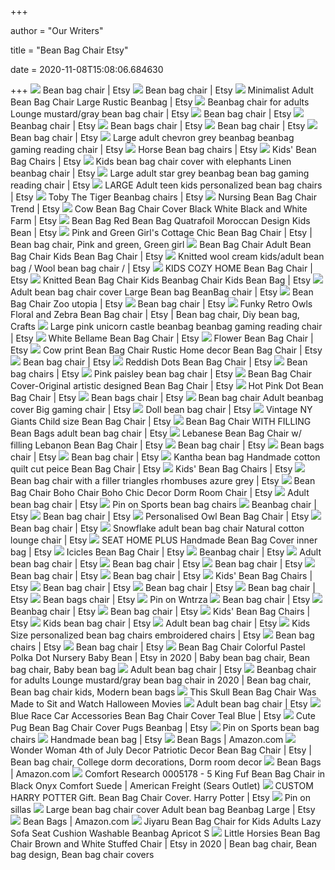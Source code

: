 +++
        
author = "Our Writers"
        
title = "Bean Bag Chair Etsy"
        
date = 2020-11-08T15:08:06.684630
        
+++
[ ![](https://i.etsystatic.com/20927306/d/il/df2090/2548850553/il_340x270.2548850553_inbz.jpg?version=0)](https://i.etsystatic.com/20927306/d/il/df2090/2548850553/il_340x270.2548850553_inbz.jpg?version=0) Bean bag chair | Etsy
[ ![](https://i.etsystatic.com/19735715/c/2002/1591/0/1197/il/8a728b/2217839171/il_340x270.2217839171_9ds0.jpg)](https://i.etsystatic.com/19735715/c/2002/1591/0/1197/il/8a728b/2217839171/il_340x270.2217839171_9ds0.jpg) Bean bag chair | Etsy
[ ![](https://i.etsystatic.com/12432338/r/il/5577dd/2060907383/il_570xN.2060907383_px6d.jpg)](https://i.etsystatic.com/12432338/r/il/5577dd/2060907383/il_570xN.2060907383_px6d.jpg) Minimalist Adult Bean Bag Chair Large Rustic Beanbag | Etsy
[ ![](https://i.etsystatic.com/17556283/r/il/2bb6fe/1790628921/il_570xN.1790628921_c16k.jpg)](https://i.etsystatic.com/17556283/r/il/2bb6fe/1790628921/il_570xN.1790628921_c16k.jpg) Beanbag chair for adults Lounge mustard/gray bean bag chair | Etsy
[ ![](https://i.etsystatic.com/14918379/d/il/bece41/1286916426/il_340x270.1286916426_aucm.jpg?version=0)](https://i.etsystatic.com/14918379/d/il/bece41/1286916426/il_340x270.1286916426_aucm.jpg?version=0) Bean bag chair | Etsy
[ ![](https://i.etsystatic.com/23078646/d/il/0d8610/2589333514/il_340x270.2589333514_5wuo.jpg?version=0)](https://i.etsystatic.com/23078646/d/il/0d8610/2589333514/il_340x270.2589333514_5wuo.jpg?version=0) Beanbag chair | Etsy
[ ![](https://i.etsystatic.com/20927306/d/il/a1e1ba/2471221093/il_340x270.2471221093_qjt0.jpg?version=0)](https://i.etsystatic.com/20927306/d/il/a1e1ba/2471221093/il_340x270.2471221093_qjt0.jpg?version=0) Bean bags chair | Etsy
[ ![](https://i.etsystatic.com/23409280/d/il/6c4534/2571541936/il_340x270.2571541936_n7rb.jpg?version=0)](https://i.etsystatic.com/23409280/d/il/6c4534/2571541936/il_340x270.2571541936_n7rb.jpg?version=0) Bean bag chair | Etsy
[ ![](https://i.etsystatic.com/13256321/r/il/4ea972/2063651864/il_300x300.2063651864_kdbw.jpg)](https://i.etsystatic.com/13256321/r/il/4ea972/2063651864/il_300x300.2063651864_kdbw.jpg) Bean bag chair | Etsy
[ ![](https://i.etsystatic.com/13517223/r/il/48908d/1913074609/il_570xN.1913074609_8e8d.jpg)](https://i.etsystatic.com/13517223/r/il/48908d/1913074609/il_570xN.1913074609_8e8d.jpg) Large adult chevron grey beanbag beanbag gaming reading chair | Etsy
[ ![](https://i.etsystatic.com/17692163/r/il/cf5642/2570107722/il_570xN.2570107722_nvjx.jpg)](https://i.etsystatic.com/17692163/r/il/cf5642/2570107722/il_570xN.2570107722_nvjx.jpg) Horse Bean bag chairs | Etsy
[ ![](https://i.etsystatic.com/7497951/d/il/c355b6/1383026129/il_340x270.1383026129_s542.jpg?version=0)](https://i.etsystatic.com/7497951/d/il/c355b6/1383026129/il_340x270.1383026129_s542.jpg?version=0) Kids' Bean Bag Chairs | Etsy
[ ![](https://i.etsystatic.com/12432338/r/il/cdaa48/1983878828/il_794xN.1983878828_qr7r.jpg)](https://i.etsystatic.com/12432338/r/il/cdaa48/1983878828/il_794xN.1983878828_qr7r.jpg) Kids bean bag chair cover with elephants Linen beanbag chair | Etsy
[ ![](https://i.etsystatic.com/13517223/r/il/87934e/1515188568/il_570xN.1515188568_i6j2.jpg)](https://i.etsystatic.com/13517223/r/il/87934e/1515188568/il_570xN.1515188568_i6j2.jpg) Large adult star grey beanbag bean bag gaming reading chair | Etsy
[ ![](https://i.etsystatic.com/8544823/r/il/0b0929/1327057796/il_570xN.1327057796_a0xe.jpg)](https://i.etsystatic.com/8544823/r/il/0b0929/1327057796/il_570xN.1327057796_a0xe.jpg) LARGE Adult teen kids personalized bean bag chairs | Etsy
[ ![](https://i.etsystatic.com/17692163/r/il/6adde7/2343891302/il_570xN.2343891302_nomp.jpg)](https://i.etsystatic.com/17692163/r/il/6adde7/2343891302/il_570xN.2343891302_nomp.jpg) Toby The Tiger Beanbag chairs | Etsy
[ ![](https://i.etsystatic.com/17692163/r/il/4f0ecb/1548123435/il_570xN.1548123435_2pzh.jpg)](https://i.etsystatic.com/17692163/r/il/4f0ecb/1548123435/il_570xN.1548123435_2pzh.jpg) Nursing Bean Bag Chair Trend | Etsy
[ ![](https://i.etsystatic.com/5908400/r/il/83b747/339654286/il_570xN.339654286.jpg)](https://i.etsystatic.com/5908400/r/il/83b747/339654286/il_570xN.339654286.jpg) Cow Bean Bag Chair Cover Black White Black and White Farm | Etsy
[ ![](https://i.etsystatic.com/8211556/r/il/013b70/1942904843/il_570xN.1942904843_nrl1.jpg)](https://i.etsystatic.com/8211556/r/il/013b70/1942904843/il_570xN.1942904843_nrl1.jpg) Bean Bag Red Bean Bag Quatrafoil Moroccan Design Kids Bean | Etsy
[ ![](https://i.pinimg.com/originals/70/de/8a/70de8aebd0c4032e2bc48f631e5c0c35.jpg)](https://i.pinimg.com/originals/70/de/8a/70de8aebd0c4032e2bc48f631e5c0c35.jpg) Pink and Green Girl's Cottage Chic Bean Bag Chair | Etsy | Bean bag chair,  Pink and green, Green girl
[ ![](https://i.etsystatic.com/14411319/r/il/1db02b/1688548731/il_570xN.1688548731_gjkl.jpg)](https://i.etsystatic.com/14411319/r/il/1db02b/1688548731/il_570xN.1688548731_gjkl.jpg) Bean Bag Chair Adult Bean Bag Chair Kids Bean Bag Chair | Etsy
[ ![](https://i.etsystatic.com/9697212/r/il/da10bc/2076082755/il_570xN.2076082755_r3or.jpg)](https://i.etsystatic.com/9697212/r/il/da10bc/2076082755/il_570xN.2076082755_r3or.jpg) Knitted wool cream kids/adult bean bag / Wool bean bag chair / | Etsy
[ ![](https://i.etsystatic.com/16407717/r/il/18438d/1683405814/il_794xN.1683405814_cwg2.jpg)](https://i.etsystatic.com/16407717/r/il/18438d/1683405814/il_794xN.1683405814_cwg2.jpg) KIDS COZY HOME Bean Bag Chair | Etsy
[ ![](https://i.etsystatic.com/8134433/r/il/3d39a2/2034570576/il_570xN.2034570576_xrhc.jpg)](https://i.etsystatic.com/8134433/r/il/3d39a2/2034570576/il_570xN.2034570576_xrhc.jpg) Knitted Bean Bag Chair Kids Beanbag Chair Kids Bean Bag | Etsy
[ ![](https://i.etsystatic.com/11832152/r/il/43bcdf/1812971290/il_570xN.1812971290_4jz1.jpg)](https://i.etsystatic.com/11832152/r/il/43bcdf/1812971290/il_570xN.1812971290_4jz1.jpg) Adult bean bag chair cover Large Bean bag BeanBag chair | Etsy
[ ![](https://i.etsystatic.com/20295155/r/il/c208e9/1898752576/il_570xN.1898752576_nx5z.jpg)](https://i.etsystatic.com/20295155/r/il/c208e9/1898752576/il_570xN.1898752576_nx5z.jpg) Bean Bag Chair Zoo utopia | Etsy
[ ![](https://i.etsystatic.com/17692163/d/il/5b9cee/2570028612/il_340x270.2570028612_a2fh.jpg?version=0)](https://i.etsystatic.com/17692163/d/il/5b9cee/2570028612/il_340x270.2570028612_a2fh.jpg?version=0) Bean bag chair | Etsy
[ ![](https://i.pinimg.com/originals/43/8a/09/438a09669aa363147ef40b6406599e47.jpg)](https://i.pinimg.com/originals/43/8a/09/438a09669aa363147ef40b6406599e47.jpg) Funky Retro Owls Floral and Zebra Bean Bag chair | Etsy | Bean bag chair,  Diy bean bag, Crafts
[ ![](https://i.etsystatic.com/13517223/r/il/b2e42b/1898971315/il_570xN.1898971315_5olh.jpg)](https://i.etsystatic.com/13517223/r/il/b2e42b/1898971315/il_570xN.1898971315_5olh.jpg) Large pink unicorn castle beanbag beanbag gaming reading chair | Etsy
[ ![](https://i.etsystatic.com/16655172/r/il/9a1c82/1845195013/il_570xN.1845195013_pukt.jpg)](https://i.etsystatic.com/16655172/r/il/9a1c82/1845195013/il_570xN.1845195013_pukt.jpg) White Bellame Bean Bag Chair | Etsy
[ ![](https://i.etsystatic.com/19856503/r/il/1707c8/1852305498/il_794xN.1852305498_3h58.jpg)](https://i.etsystatic.com/19856503/r/il/1707c8/1852305498/il_794xN.1852305498_3h58.jpg) Flower Bean Bag Chair | Etsy
[ ![](https://i.etsystatic.com/16930635/r/il/1e18f8/2099688490/il_570xN.2099688490_pbbs.jpg)](https://i.etsystatic.com/16930635/r/il/1e18f8/2099688490/il_570xN.2099688490_pbbs.jpg) Cow print Bean Bag Chair Rustic Home decor Bean Bag Chair | Etsy
[ ![](https://i.etsystatic.com/5638625/r/il/0b27c8/1495164864/il_300x300.1495164864_751n.jpg)](https://i.etsystatic.com/5638625/r/il/0b27c8/1495164864/il_300x300.1495164864_751n.jpg) Bean bag chair | Etsy
[ ![](https://i.etsystatic.com/23179811/r/il/77dedd/2480227052/il_570xN.2480227052_qblv.jpg)](https://i.etsystatic.com/23179811/r/il/77dedd/2480227052/il_570xN.2480227052_qblv.jpg) Reddish Dots Bean Bag Chair | Etsy
[ ![](https://i.etsystatic.com/25391522/d/il/9a2b89/2562972752/il_340x270.2562972752_nbte.jpg?version=0)](https://i.etsystatic.com/25391522/d/il/9a2b89/2562972752/il_340x270.2562972752_nbte.jpg?version=0) Bean bag chairs | Etsy
[ ![](https://i.etsystatic.com/7964758/r/il/25c152/1769229650/il_570xN.1769229650_5mfm.jpg)](https://i.etsystatic.com/7964758/r/il/25c152/1769229650/il_570xN.1769229650_5mfm.jpg) Pink paisley bean bag chair | Etsy
[ ![](https://i.etsystatic.com/6524970/r/il/12229f/1938897671/il_570xN.1938897671_p9zc.jpg)](https://i.etsystatic.com/6524970/r/il/12229f/1938897671/il_570xN.1938897671_p9zc.jpg) Bean Bag Chair Cover-Original artistic designed Bean Bag Chair | Etsy
[ ![](https://i.etsystatic.com/9091767/r/il/210b19/1145397836/il_570xN.1145397836_e14j.jpg)](https://i.etsystatic.com/9091767/r/il/210b19/1145397836/il_570xN.1145397836_e14j.jpg) Hot Pink Dot Bean Bag Chair | Etsy
[ ![](https://i.etsystatic.com/17123264/c/2629/2089/0/56/il/686b00/2516751153/il_340x270.2516751153_1us7.jpg)](https://i.etsystatic.com/17123264/c/2629/2089/0/56/il/686b00/2516751153/il_340x270.2516751153_1us7.jpg) Bean bags chair | Etsy
[ ![](https://i.etsystatic.com/19829020/r/il/c6cd09/2034065433/il_570xN.2034065433_nz88.jpg)](https://i.etsystatic.com/19829020/r/il/c6cd09/2034065433/il_570xN.2034065433_nz88.jpg) Bean bag chair Adult beanbag cover Big gaming chair | Etsy
[ ![](https://i.etsystatic.com/8756001/r/il/c92eb3/1520888653/il_570xN.1520888653_t0pq.jpg)](https://i.etsystatic.com/8756001/r/il/c92eb3/1520888653/il_570xN.1520888653_t0pq.jpg) Doll bean bag chair | Etsy
[ ![](https://i.etsystatic.com/5234436/r/il/887778/1887398032/il_570xN.1887398032_girh.jpg)](https://i.etsystatic.com/5234436/r/il/887778/1887398032/il_570xN.1887398032_girh.jpg) Vintage NY Giants Child size Bean Bag Chair | Etsy
[ ![](https://i.etsystatic.com/18314530/r/il/287483/1896721282/il_570xN.1896721282_6amm.jpg)](https://i.etsystatic.com/18314530/r/il/287483/1896721282/il_570xN.1896721282_6amm.jpg) Bean Bag Chair WITH FILLING Bean Bags adult bean bag chair | Etsy
[ ![](https://i.etsystatic.com/11583460/r/il/97db74/1925021401/il_794xN.1925021401_babv.jpg)](https://i.etsystatic.com/11583460/r/il/97db74/1925021401/il_794xN.1925021401_babv.jpg) Lebanese Bean Bag Chair w/ filling Lebanon Bean Bag Chair | Etsy
[ ![](https://i.etsystatic.com/20148744/d/il/1dd20d/2185446139/il_340x270.2185446139_l71b.jpg?version=1)](https://i.etsystatic.com/20148744/d/il/1dd20d/2185446139/il_340x270.2185446139_l71b.jpg?version=1) Bean bag chair | Etsy
[ ![](https://i.etsystatic.com/22972683/d/il/3b688c/2420710920/il_340x270.2420710920_3udg.jpg?version=0)](https://i.etsystatic.com/22972683/d/il/3b688c/2420710920/il_340x270.2420710920_3udg.jpg?version=0) Bean bags chair | Etsy
[ ![](https://i.etsystatic.com/22373376/c/2000/1589/0/68/il/21991e/2589687870/il_340x270.2589687870_mil4.jpg)](https://i.etsystatic.com/22373376/c/2000/1589/0/68/il/21991e/2589687870/il_340x270.2589687870_mil4.jpg) Bean bag chair | Etsy
[ ![](https://i.etsystatic.com/12660108/r/il/0d2847/1464077937/il_570xN.1464077937_ivl0.jpg)](https://i.etsystatic.com/12660108/r/il/0d2847/1464077937/il_570xN.1464077937_ivl0.jpg) Kantha bean bag Handmade cotton quilt cut peice Bean Bag Chair | Etsy
[ ![](https://i.etsystatic.com/5908400/d/il/12ca76/502912096/il_340x270.502912096_2vgu.jpg?version=0)](https://i.etsystatic.com/5908400/d/il/12ca76/502912096/il_340x270.502912096_2vgu.jpg?version=0) Kids' Bean Bag Chairs | Etsy
[ ![](https://i.etsystatic.com/17729447/r/il/553d34/1563982139/il_570xN.1563982139_izpl.jpg)](https://i.etsystatic.com/17729447/r/il/553d34/1563982139/il_570xN.1563982139_izpl.jpg) Bean bag chair with a filler triangles rhombuses azure grey | Etsy
[ ![](https://i.etsystatic.com/22332841/r/il/ba52b2/2249102223/il_570xN.2249102223_nwwk.jpg)](https://i.etsystatic.com/22332841/r/il/ba52b2/2249102223/il_570xN.2249102223_nwwk.jpg) Bean Bag Chair Boho Chair Boho Chic Decor Dorm Room Chair | Etsy
[ ![](https://i.etsystatic.com/14918379/d/il/ce6f3a/1721582663/il_340x270.1721582663_ol8k.jpg?version=0)](https://i.etsystatic.com/14918379/d/il/ce6f3a/1721582663/il_340x270.1721582663_ol8k.jpg?version=0) Adult bean bag chair | Etsy
[ ![](https://i.pinimg.com/originals/ba/3a/c9/ba3ac90a6b50cb9c65936e845dba4e24.png)](https://i.pinimg.com/originals/ba/3a/c9/ba3ac90a6b50cb9c65936e845dba4e24.png) Pin on Sports bean bag chairs
[ ![](https://i.etsystatic.com/8211556/d/il/cae172/2049146816/il_340x270.2049146816_1zmd.jpg?version=0)](https://i.etsystatic.com/8211556/d/il/cae172/2049146816/il_340x270.2049146816_1zmd.jpg?version=0) Beanbag chair | Etsy
[ ![](https://i.etsystatic.com/23979654/d/il/9e2dd7/2474717644/il_340x270.2474717644_c5qv.jpg?version=0)](https://i.etsystatic.com/23979654/d/il/9e2dd7/2474717644/il_340x270.2474717644_c5qv.jpg?version=0) Bean bag chair | Etsy
[ ![](https://i.etsystatic.com/11656637/r/il/38560a/1799897486/il_570xN.1799897486_9qbs.jpg)](https://i.etsystatic.com/11656637/r/il/38560a/1799897486/il_570xN.1799897486_9qbs.jpg) Personalised Owl Bean Bag Chair | Etsy
[ ![](https://i.etsystatic.com/19845225/d/il/f9ffca/1973553225/il_340x270.1973553225_g9hm.jpg?version=0)](https://i.etsystatic.com/19845225/d/il/f9ffca/1973553225/il_340x270.1973553225_g9hm.jpg?version=0) Bean bag chair | Etsy
[ ![](https://i.etsystatic.com/12432338/r/il/685721/1983873020/il_570xN.1983873020_cgcw.jpg)](https://i.etsystatic.com/12432338/r/il/685721/1983873020/il_570xN.1983873020_cgcw.jpg) Snowflake adult bean bag chair Natural cotton lounge chair | Etsy
[ ![](https://i.etsystatic.com/16407717/r/il/0ccddf/1715656579/il_570xN.1715656579_37gv.jpg)](https://i.etsystatic.com/16407717/r/il/0ccddf/1715656579/il_570xN.1715656579_37gv.jpg) SEAT HOME PLUS Handmade Bean Bag Cover inner bag | Etsy
[ ![](https://i.etsystatic.com/20899369/r/il/f1a2f2/2245901486/il_570xN.2245901486_v8id.jpg)](https://i.etsystatic.com/20899369/r/il/f1a2f2/2245901486/il_570xN.2245901486_v8id.jpg) Icicles Bean Bag Chair | Etsy
[ ![](https://i.etsystatic.com/19829020/c/2520/2003/247/603/il/b7a03f/2330170890/il_340x270.2330170890_6krq.jpg)](https://i.etsystatic.com/19829020/c/2520/2003/247/603/il/b7a03f/2330170890/il_340x270.2330170890_6krq.jpg) Beanbag chair | Etsy
[ ![](https://i.etsystatic.com/7497951/d/il/cc28f9/1314942623/il_340x270.1314942623_94on.jpg?version=0)](https://i.etsystatic.com/7497951/d/il/cc28f9/1314942623/il_340x270.1314942623_94on.jpg?version=0) Adult bean bag chair | Etsy
[ ![](https://i.etsystatic.com/19845225/d/il/6f23cc/1871494978/il_340x270.1871494978_5uhr.jpg?version=0)](https://i.etsystatic.com/19845225/d/il/6f23cc/1871494978/il_340x270.1871494978_5uhr.jpg?version=0) Bean bag chair | Etsy
[ ![](https://i.etsystatic.com/20418332/d/il/c7ef78/2224509262/il_340x270.2224509262_ixsp.jpg?version=0)](https://i.etsystatic.com/20418332/d/il/c7ef78/2224509262/il_340x270.2224509262_ixsp.jpg?version=0) Bean bag chair | Etsy
[ ![](https://i.etsystatic.com/24738098/d/il/502621/2560197770/il_340x270.2560197770_41p1.jpg?version=0)](https://i.etsystatic.com/24738098/d/il/502621/2560197770/il_340x270.2560197770_41p1.jpg?version=0) Bean bag chair | Etsy
[ ![](https://i.etsystatic.com/22972683/d/il/83023f/2430408942/il_340x270.2430408942_6c4t.jpg?version=0)](https://i.etsystatic.com/22972683/d/il/83023f/2430408942/il_340x270.2430408942_6c4t.jpg?version=0) Bean bag chair | Etsy
[ ![](https://i.etsystatic.com/11355667/d/il/2b4a6c/1449994089/il_340x270.1449994089_rngf.jpg?version=0)](https://i.etsystatic.com/11355667/d/il/2b4a6c/1449994089/il_340x270.1449994089_rngf.jpg?version=0) Kids' Bean Bag Chairs | Etsy
[ ![](https://i.etsystatic.com/22972683/d/il/0b5d2e/2608760603/il_340x270.2608760603_d69y.jpg?version=0)](https://i.etsystatic.com/22972683/d/il/0b5d2e/2608760603/il_340x270.2608760603_d69y.jpg?version=0) Bean bag chair | Etsy
[ ![](https://i.etsystatic.com/23979654/d/il/01ca87/2608226753/il_340x270.2608226753_7gjy.jpg?version=0)](https://i.etsystatic.com/23979654/d/il/01ca87/2608226753/il_340x270.2608226753_7gjy.jpg?version=0) Bean bag chair | Etsy
[ ![](https://i.etsystatic.com/10478458/d/il/4e38a6/1366954936/il_340x270.1366954936_5c50.jpg?version=0)](https://i.etsystatic.com/10478458/d/il/4e38a6/1366954936/il_340x270.1366954936_5c50.jpg?version=0) Bean bag chair | Etsy
[ ![](https://i.etsystatic.com/23979654/d/il/539efd/2463409074/il_340x270.2463409074_jxn6.jpg?version=0)](https://i.etsystatic.com/23979654/d/il/539efd/2463409074/il_340x270.2463409074_jxn6.jpg?version=0) Bean bags chair | Etsy
[ ![](https://i.pinimg.com/originals/76/f6/40/76f64031e52979955eca1f3f4fa16c86.jpg)](https://i.pinimg.com/originals/76/f6/40/76f64031e52979955eca1f3f4fa16c86.jpg) Pin on Wntrza
[ ![](https://i.etsystatic.com/22972683/d/il/f2dbdd/2469312386/il_340x270.2469312386_mrnn.jpg?version=0)](https://i.etsystatic.com/22972683/d/il/f2dbdd/2469312386/il_340x270.2469312386_mrnn.jpg?version=0) Bean bag chair | Etsy
[ ![](https://i.etsystatic.com/15095673/d/il/10d26d/1357762954/il_340x270.1357762954_p1na.jpg?version=0)](https://i.etsystatic.com/15095673/d/il/10d26d/1357762954/il_340x270.1357762954_p1na.jpg?version=0) Beanbag chair | Etsy
[ ![](https://i.etsystatic.com/6372088/d/il/111298/917812529/il_340x270.917812529_6rsv.jpg?version=0)](https://i.etsystatic.com/6372088/d/il/111298/917812529/il_340x270.917812529_6rsv.jpg?version=0) Bean bag chair | Etsy
[ ![](https://i.etsystatic.com/6360143/d/il/f2bfa0/2353109701/il_340x270.2353109701_isae.jpg?version=0)](https://i.etsystatic.com/6360143/d/il/f2bfa0/2353109701/il_340x270.2353109701_isae.jpg?version=0) Kids' Bean Bag Chairs | Etsy
[ ![](https://i.etsystatic.com/23979654/d/il/adc8e3/2479011529/il_340x270.2479011529_szqo.jpg?version=0)](https://i.etsystatic.com/23979654/d/il/adc8e3/2479011529/il_340x270.2479011529_szqo.jpg?version=0) Kids bean bag chair | Etsy
[ ![](https://i.etsystatic.com/19735715/d/il/4c7251/2085651236/il_340x270.2085651236_glp9.jpg?version=0)](https://i.etsystatic.com/19735715/d/il/4c7251/2085651236/il_340x270.2085651236_glp9.jpg?version=0) Adult bean bag chair | Etsy
[ ![](https://i.etsystatic.com/8544823/r/il/55980e/681466893/il_794xN.681466893_htfb.jpg)](https://i.etsystatic.com/8544823/r/il/55980e/681466893/il_794xN.681466893_htfb.jpg) Kids Size personalized bean bag chairs embroidered chairs | Etsy
[ ![](https://i.etsystatic.com/23979654/d/il/c196af/2536430373/il_340x270.2536430373_70vd.jpg?version=0)](https://i.etsystatic.com/23979654/d/il/c196af/2536430373/il_340x270.2536430373_70vd.jpg?version=0) Bean bag chairs | Etsy
[ ![](https://i.etsystatic.com/6969823/r/il/02b633/426435814/il_300x300.426435814_s4an.jpg)](https://i.etsystatic.com/6969823/r/il/02b633/426435814/il_300x300.426435814_s4an.jpg) Bean bag chair | Etsy
[ ![](https://i.pinimg.com/originals/41/8d/13/418d137609742cb9ef1d67f092c2f0af.jpg)](https://i.pinimg.com/originals/41/8d/13/418d137609742cb9ef1d67f092c2f0af.jpg) Bean Bag Chair Colorful Pastel Polka Dot Nursery Baby Bean | Etsy in 2020 |  Baby bean bag chair, Bean bag chair, Baby bean bag
[ ![](https://i.etsystatic.com/20148744/d/il/52f093/1867700244/il_340x270.1867700244_nrss.jpg?version=0)](https://i.etsystatic.com/20148744/d/il/52f093/1867700244/il_340x270.1867700244_nrss.jpg?version=0) Adult bean bag chair | Etsy
[ ![](https://i.pinimg.com/736x/6e/bb/5e/6ebb5e8126d1a0b441deec2cb2110075.jpg)](https://i.pinimg.com/736x/6e/bb/5e/6ebb5e8126d1a0b441deec2cb2110075.jpg) Beanbag chair for adults Lounge mustard/gray bean bag chair in 2020 | Bean  bag chair, Bean bag chair kids, Modern bean bags
[ ![](https://hips.hearstapps.com/hmg-prod.s3.amazonaws.com/images/skeleton-skull-bean-bag-chair-social-1568306181.jpg)](https://hips.hearstapps.com/hmg-prod.s3.amazonaws.com/images/skeleton-skull-bean-bag-chair-social-1568306181.jpg) This Skull Bean Bag Chair Was Made to Sit and Watch Halloween Movies
[ ![](https://i.etsystatic.com/20148744/d/il/e331a8/2185519653/il_340x270.2185519653_hirf.jpg?version=1)](https://i.etsystatic.com/20148744/d/il/e331a8/2185519653/il_340x270.2185519653_hirf.jpg?version=1) Adult bean bag chair | Etsy
[ ![](https://i.etsystatic.com/5908400/r/il/4a83cf/493134139/il_570xN.493134139_to63.jpg)](https://i.etsystatic.com/5908400/r/il/4a83cf/493134139/il_570xN.493134139_to63.jpg) Blue Race Car Accessories Bean Bag Chair Cover Teal Blue | Etsy
[ ![](https://i.etsystatic.com/6360143/r/il/8f72b3/2305446696/il_570xN.2305446696_78qd.jpg)](https://i.etsystatic.com/6360143/r/il/8f72b3/2305446696/il_570xN.2305446696_78qd.jpg) Cute Pug Bean Bag Chair Cover Pugs Beanbag | Etsy
[ ![](https://i.pinimg.com/originals/1e/db/11/1edb115c341870cf0843cdfa3be635c7.png)](https://i.pinimg.com/originals/1e/db/11/1edb115c341870cf0843cdfa3be635c7.png) Pin on Sports bean bag chairs
[ ![](https://i.etsystatic.com/24349856/d/il/3f3a60/2547753853/il_340x270.2547753853_dis0.jpg?version=0)](https://i.etsystatic.com/24349856/d/il/3f3a60/2547753853/il_340x270.2547753853_dis0.jpg?version=0) Handmade bean bag | Etsy
[ ![](https://m.media-amazon.com/images/I/711DY0otz2L._AC_UL320_.jpg)](https://m.media-amazon.com/images/I/711DY0otz2L._AC_UL320_.jpg) Bean Bags | Amazon.com
[ ![](https://i.pinimg.com/originals/a2/25/5b/a2255bdd0d51618a8e471e8aba385fd9.jpg)](https://i.pinimg.com/originals/a2/25/5b/a2255bdd0d51618a8e471e8aba385fd9.jpg) Wonder Woman 4th of July Decor Patriotic Decor Bean Bag Chair | Etsy | Bean  bag chair, College dorm decorations, Dorm room decor
[ ![](https://m.media-amazon.com/images/I/713DNKEVNML._AC_UL320_.jpg)](https://m.media-amazon.com/images/I/713DNKEVNML._AC_UL320_.jpg) Bean Bags | Amazon.com
[ ![](https://c.shld.net/rpx/i/s/i/spin/image/spin_prod_257502401)](https://c.shld.net/rpx/i/s/i/spin/image/spin_prod_257502401) Comfort Research 0005178 - 5 King Fuf Bean Bag Chair in Black Onyx Comfort  Suede | American Freight (Sears Outlet)
[ ![](https://i.etsystatic.com/14918379/r/il/715157/1742933163/il_570xN.1742933163_cxpr.jpg)](https://i.etsystatic.com/14918379/r/il/715157/1742933163/il_570xN.1742933163_cxpr.jpg) CUSTOM HARRY POTTER Gift. Bean Bag Chair Cover. Harry Potter | Etsy
[ ![](https://i.pinimg.com/736x/63/a1/06/63a1065321902e2776f43c5a617f7b16.jpg)](https://i.pinimg.com/736x/63/a1/06/63a1065321902e2776f43c5a617f7b16.jpg) Pin on sillas
[ ![](https://i.etsystatic.com/11832152/r/il/9e8361/1812971576/il_570xN.1812971576_aofs.jpg)](https://i.etsystatic.com/11832152/r/il/9e8361/1812971576/il_570xN.1812971576_aofs.jpg) Large bean bag chair cover Adult bean bag Beanbag Large | Etsy
[ ![](https://m.media-amazon.com/images/I/71+HqNw3T7L._AC_UL320_.jpg)](https://m.media-amazon.com/images/I/71+HqNw3T7L._AC_UL320_.jpg) Bean Bags | Amazon.com
[ ![](https://theaterentertainments.com/img/house/yellow-bean-bag-chair/22_50_yellow-chevron-bean-bag-chair-etsy.jpg)](https://theaterentertainments.com/img/house/yellow-bean-bag-chair/22_50_yellow-chevron-bean-bag-chair-etsy.jpg) Jiyaru Bean Bag Chair for Kids Adults Lazy Sofa Seat Cushion Washable  Beanbag Apricot S
[ ![](https://i.pinimg.com/originals/0a/02/e0/0a02e0f4e0086b15f8b69bbcd7e3cf02.jpg)](https://i.pinimg.com/originals/0a/02/e0/0a02e0f4e0086b15f8b69bbcd7e3cf02.jpg) Little Horsies Bean Bag Chair Brown and White Stuffed Chair | Etsy in 2020  | Bean bag chair, Bean bag design, Bean bag chair covers
